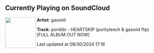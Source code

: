 ## Currently Playing on SoundCloud

[<img align="left" width="100" src="https://i1.sndcdn.com/artworks-nECunL3zcxKjj7J9-Bve2OQ-t500x500.jpg">](https://soundcloud.com/gasoiid/heartskipppp?in=nightcore4totalsluts/sets/gasoiid-slumberparty-dancefloor)

**Artist**: gasoiid 

**Track**: ponibbi - HEARTSKIP (purityleech & gasoiid flip) [FULL ALBUM OUT NOW]

Last updated at 08/30/2024 17:16
